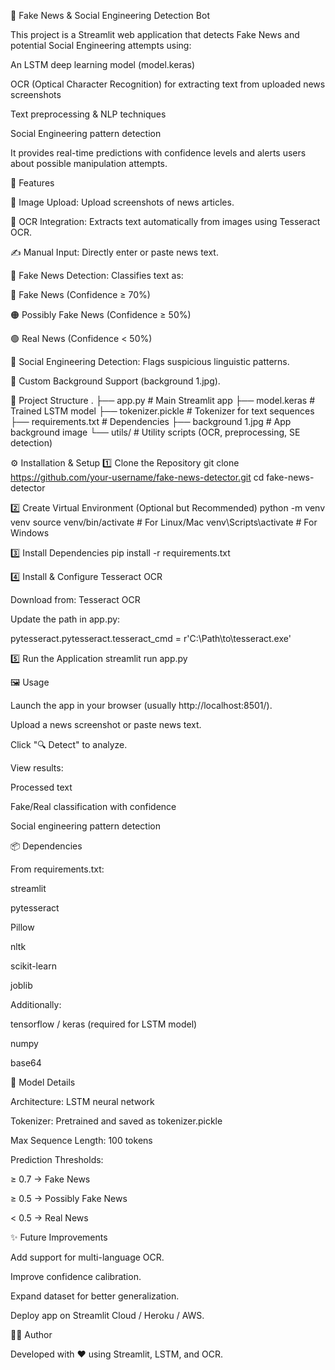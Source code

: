 📰 Fake News & Social Engineering Detection Bot

This project is a Streamlit web application that detects Fake News and potential Social Engineering attempts using:

An LSTM deep learning model (model.keras)

OCR (Optical Character Recognition) for extracting text from uploaded news screenshots

Text preprocessing & NLP techniques

Social Engineering pattern detection

It provides real-time predictions with confidence levels and alerts users about possible manipulation attempts.

🚀 Features

📸 Image Upload: Upload screenshots of news articles.

🔎 OCR Integration: Extracts text automatically from images using Tesseract OCR.

✍️ Manual Input: Directly enter or paste news text.

🤖 Fake News Detection: Classifies text as:

🔴 Fake News (Confidence ≥ 70%)

🟠 Possibly Fake News (Confidence ≥ 50%)

🟢 Real News (Confidence < 50%)

🧠 Social Engineering Detection: Flags suspicious linguistic patterns.

🎨 Custom Background Support (background 1.jpg).

📂 Project Structure
.
├── app.py                # Main Streamlit app
├── model.keras           # Trained LSTM model
├── tokenizer.pickle      # Tokenizer for text sequences
├── requirements.txt      # Dependencies
├── background 1.jpg      # App background image
└── utils/                # Utility scripts (OCR, preprocessing, SE detection)

⚙️ Installation & Setup
1️⃣ Clone the Repository
git clone https://github.com/your-username/fake-news-detector.git
cd fake-news-detector

2️⃣ Create Virtual Environment (Optional but Recommended)
python -m venv venv
source venv/bin/activate   # For Linux/Mac
venv\Scripts\activate      # For Windows

3️⃣ Install Dependencies
pip install -r requirements.txt

4️⃣ Install & Configure Tesseract OCR

Download from: Tesseract OCR

Update the path in app.py:

pytesseract.pytesseract.tesseract_cmd = r'C:\Path\to\tesseract.exe'

5️⃣ Run the Application
streamlit run app.py

🖼️ Usage

Launch the app in your browser (usually http://localhost:8501/).

Upload a news screenshot or paste news text.

Click "🔍 Detect" to analyze.

View results:

Processed text

Fake/Real classification with confidence

Social engineering pattern detection

📦 Dependencies

From requirements.txt:

streamlit

pytesseract

Pillow

nltk

scikit-learn

joblib

Additionally:

tensorflow / keras (required for LSTM model)

numpy

base64

🧠 Model Details

Architecture: LSTM neural network

Tokenizer: Pretrained and saved as tokenizer.pickle

Max Sequence Length: 100 tokens

Prediction Thresholds:

≥ 0.7 → Fake News

≥ 0.5 → Possibly Fake News

< 0.5 → Real News

✨ Future Improvements

Add support for multi-language OCR.

Improve confidence calibration.

Expand dataset for better generalization.

Deploy app on Streamlit Cloud / Heroku / AWS.

👨‍💻 Author

Developed with ❤️ using Streamlit, LSTM, and OCR.
